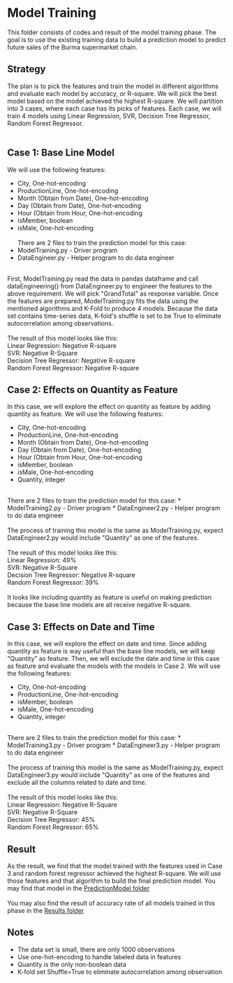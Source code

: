 # Model Training
This folder consists of codes and result of the model training phase. The goal is to use the existing training data to build a prediction model to predict future sales of the Burma supermarket chain.

## Strategy
The plan is to pick the features and train the model in different algorithms and evaluate each model by accuracy, or R-square. We will pick the best model based on the model achieved the highest R-square. We will partition into 3 cases, where each case has its picks of features. Each case, we will train 4 models using Linear Regression, SVR, Decision Tree Regressor, Random Forest Regressor. 
<br><br>

## Case 1: Base Line Model
We will use the following features:
* City, One-hot-encoding
* ProductionLine, One-hot-encoding
* Month (Obtain from Date), One-hot-encoding
* Day (Obtain from Date), One-hot-encoding
* Hour (Obtain from Hour, One-hot-encoding
* isMember, boolean
* isMale, One-hot-encoding
<br><br>
There are 2 files to train the prediction model for this case:
* ModelTraining.py - Driver program
* DataEngineer.py - Helper program to do data engineer
<br>
First, ModelTraining.py read the data in pandas dataframe and call dataEngineering() from DataEngineer.py to engineer the features to the above requirement. We will pick "GrandTotal" as response variable. Once the features are prepared, ModelTraining.py fits the data using the mentioned algorithms and K-Fold to produce 4 models. Because the data set contains time-series data, K-fold's shuffle is set to be True to eliminate autocorrelation among observations.
<br><br>
The result of this model looks like this:<br>
Linear Regression: Negative R-square<br>
SVR: Negative R-Square<br>
Decision Tree Regressor: Negative R-square<br>
Random Forest Regressor: Negative R-square

## Case 2: Effects on Quantity as Feature
In this case, we will explore the effect on quantity as feature by adding quantity as feature. We will use the following features:
* City, One-hot-encoding
* ProductionLine, One-hot-encoding
* Month (Obtain from Date), One-hot-encoding
* Day (Obtain from Date), One-hot-encoding
* Hour (Obtain from Hour, One-hot-encoding
* isMember, boolean
* isMale, One-hot-encoding
* Quantity, integer
<br>
There are 2 files to train the prediction model for this case:
* ModelTraining2.py - Driver program
* DataEngineer2.py - Helper program to do data engineer
<br><br>
The process of training this model is the same as ModelTraining.py, expect DataEngineer2.py would include "Quantity" as one of the features.
<br><br>
The result of this model looks like this:<br>
Linear Regression: 49%<br>
SVR: Negative R-Square<br>
Decision Tree Regressor: Negative R-square<br>
Random Forest Regressor: 39%
<br><br>
It looks like including quantity as feature is useful on making prediction because the base line models are all receive negative R-square.

## Case 3: Effects on Date and Time
In this case, we will explore the effect on date and time. Since adding quantity as feature is way useful than the base line models, we will keep "Quantity" as feature. Then, we will exclude the date and time in this case as feature and evaluate the models with the models in Case 2. We will use the following features:
* City, One-hot-encoding
* ProductionLine, One-hot-encoding
* isMember, boolean
* isMale, One-hot-encoding
* Quantity, integer
<br>
There are 2 files to train the prediction model for this case:
* ModelTraining3.py - Driver program
* DataEngineer3.py - Helper program to do data engineer
<br><br>
The process of training this model is the same as ModelTraining.py, expect DataEngineer3.py would include "Quantity" as one of the features and exclude all the columns related to date and time.
<br><br>
The result of this model looks like this:<br>
Linear Regression: Negative R-Square<br>
SVR: Negative R-Square<br>
Decision Tree Regressor: 45%<br>
Random Forest Regressor: 65%

## Result
As the result, we find that the model trained with the features used in Case 3 and random forest regressor achieved the highest R-square. We will use those features and that algorithm to build the final prediction model. You may find that model in the [PredictionModel folder](../PredictionModel)
<br><br>
You may also find the result of accuracy rate of all models trained in this phase in the [Results folder](Results)

## Notes
* The data set is small, there are only 1000 observations
* Use one-hot-encoding to handle labeled data in features
* Quantity is the only non-boolean data
* K-fold set Shuffle=True to eliminate autocorrelation among observation

